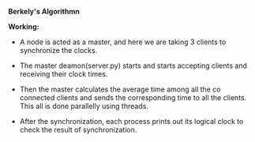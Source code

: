 **Berkely's Algorithmn**

**Working:**

* A node is acted as a master, and here we are taking
3 clients to synchronize the clocks.

* The master deamon(server.py) starts and starts accepting clients
and receiving their clock times.

* Then the master calculates the average time among all the co
connected clients and sends the corresponding time to
all the clients. This all is done parallelly using threads.

* After the synchronization, each process prints out its logical
clock to check the result of synchronization.

